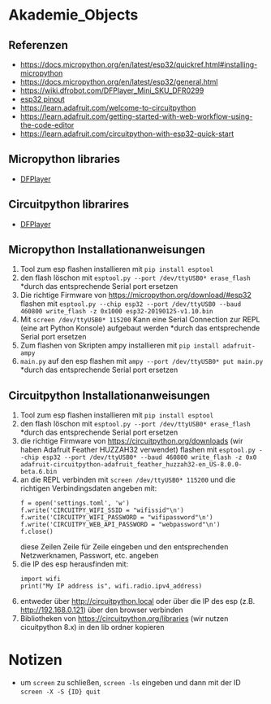 # Akademie_Objects

## Referenzen

- https://docs.micropython.org/en/latest/esp32/quickref.html#installing-micropython
- https://docs.micropython.org/en/latest/esp32/general.html
- https://wiki.dfrobot.com/DFPlayer_Mini_SKU_DFR0299
- [esp32 pinout](https://raw.githubusercontent.com/AchimPieters/esp32-homekit-camera/master/Images/ESP32-38%20PIN-DEVBOARD.png)
- https://learn.adafruit.com/welcome-to-circuitpython
- https://learn.adafruit.com/getting-started-with-web-workflow-using-the-code-editor
- https://learn.adafruit.com/circuitpython-with-esp32-quick-start

## Micropython libraries

- [DFPlayer](https://github.com/lavron/micropython-dfplayermini)

## Circuitpython librarires

- [DFPlayer](https://github.com/bablokb/circuitpython-dfplayer)

## Micropython Installationanweisungen

1. Tool zum esp flashen installieren mit `pip install esptool`
2. den flash löschon mit `esptool.py --port /dev/ttyUSB0* erase_flash` \*durch das entsprechende Serial port ersetzen
3. Die richtige Firmware von https://micropython.org/download/#esp32 flashen mit `esptool.py --chip esp32 --port /dev/ttyUSB0 --baud 460800 write_flash -z 0x1000 esp32-20190125-v1.10.bin`
4. Mit `screen /dev/ttyUSB0* 115200` Kann eine Serial Connection zur REPL (eine art Python Konsole) aufgebaut werden \*durch das entsprechende Serial port ersetzen
5. Zum flashen von Skripten ampy installieren mit `pip install adafruit-ampy`
6. `main.py` auf den esp flashen mit `ampy --port /dev/ttyUSB0* put main.py` \*durch das entsprechende Serial port ersetzen

## Circuitpython Installationanweisungen

1. Tool zum esp flashen installieren mit `pip install esptool`
2. den flash löschon mit `esptool.py --port /dev/ttyUSB0* erase_flash` \*durch das entsprechende Serial port ersetzen
3. die richtige Firmware von https://circuitpython.org/downloads (wir haben Adafruit Feather HUZZAH32 verwendet) flashen mit `esptool.py --chip esp32 --port /dev/ttyUSB0* --baud 460800 write_flash -z 0x0 adafruit-circuitpython-adafruit_feather_huzzah32-en_US-8.0.0-beta.6.bin`
4. an die REPL verbinden mit `screen /dev/ttyUSB0* 115200` und die richtigen Verbindingsdaten angeben mit:
   ```
   f = open('settings.toml', 'w')
   f.write('CIRCUITPY_WIFI_SSID = "wifissid"\n')
   f.write('CIRCUITPY_WIFI_PASSWORD = "wifipassword"\n')
   f.write('CIRCUITPY_WEB_API_PASSWORD = "webpassword"\n')
   f.close()
   ```
   diese Zeilen Zeile für Zeile eingeben und den entsprechenden Netzwerknamen, Passwort, etc. angeben
5. die IP des esp herausfinden mit:
   ```
   import wifi
   print("My IP address is", wifi.radio.ipv4_address)
   ```
6. entweder über http://circuitpython.local oder über die IP des esp (z.B. http://192.168.0.121) über den browser verbinden
7. Bibliotheken von https://circuitpython.org/libraries (wir nutzen cicuitpython 8.x) in den lib ordner kopieren

# Notizen

- um `screen` zu schließen, `screen -ls` eingeben und dann mit der ID `screen -X -S {ID} quit`
